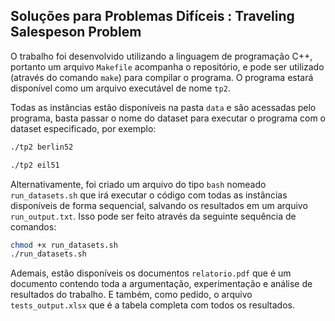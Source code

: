 ## Soluções para Problemas Difíceis : Traveling Salespeson Problem

O trabalho foi desenvolvido utilizando a linguagem de programação C++, portanto um arquivo `Makefile` acompanha o repositório, e pode ser utilizado (através do comando `make`) para compilar o programa.
O programa estará disponível como um arquivo executável de nome `tp2`.

Todas as instâncias estão disponíveis na pasta `data` e são acessadas pelo programa, basta passar o nome do dataset para executar o programa com o dataset especificado, por exemplo:
```sh
./tp2 berlin52
```
```sh
./tp2 eil51
```

Alternativamente, foi criado um arquivo do tipo `bash` nomeado `run_datasets.sh` que irá executar o código com todas as instâncias disponíveis de forma sequencial, salvando os resultados em um arquivo `run_output.txt`. Isso pode ser feito através da seguinte sequência de comandos:
```bash
chmod +x run_datasets.sh
./run_datasets.sh
```

Ademais, estão disponíveis os documentos `relatorio.pdf` que é um documento contendo toda a argumentação, experimentação e análise de resultados do trabalho. E também, como pedido, o arquivo `tests_output.xlsx` que é a tabela completa com todos os resultados.
